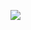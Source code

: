 ![](https://cdn.nlark.com/yuque/0/2022/jpeg/1128524/1664030830952-e5759626-d634-4fee-a418-8b717ca154e6.jpeg)
